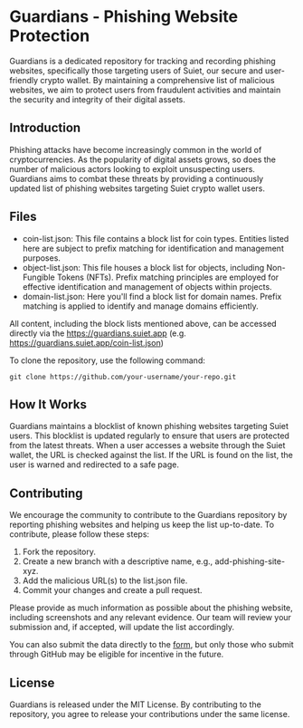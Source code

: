 # Guardians - Phishing Website Protection

Guardians is a dedicated repository for tracking and recording phishing websites, specifically those targeting users of Suiet, our secure and user-friendly crypto wallet. By maintaining a comprehensive list of malicious websites, we aim to protect users from fraudulent activities and maintain the security and integrity of their digital assets.

## Introduction

Phishing attacks have become increasingly common in the world of cryptocurrencies. As the popularity of digital assets grows, so does the number of malicious actors looking to exploit unsuspecting users. Guardians aims to combat these threats by providing a continuously updated list of phishing websites targeting Suiet crypto wallet users.

## Files

- coin-list.json: This file contains a block list for coin types. Entities listed here are subject to prefix matching for identification and management purposes.
- object-list.json: This file houses a block list for objects, including Non-Fungible Tokens (NFTs). Prefix matching principles are employed for effective identification and management of objects within projects.
- domain-list.json: Here you'll find a block list for domain names. Prefix matching is applied to identify and manage domains efficiently.

All content, including the block lists mentioned above, can be accessed directly via the https://guardians.suiet.app (e.g. <https://guardians.suiet.app/coin-list.json>)

To clone the repository, use the following command:

```shell
git clone https://github.com/your-username/your-repo.git
```

## How It Works

Guardians maintains a blocklist of known phishing websites targeting Suiet users. This blocklist is updated regularly to ensure that users are protected from the latest threats. When a user accesses a website through the Suiet wallet, the URL is checked against the list. If the URL is found on the list, the user is warned and redirected to a safe page.

## Contributing

We encourage the community to contribute to the Guardians repository by reporting phishing websites and helping us keep the list up-to-date. To contribute, please follow these steps:

1. Fork the repository.
2. Create a new branch with a descriptive name, e.g., add-phishing-site-xyz.
3. Add the malicious URL(s) to the list.json file.
4. Commit your changes and create a pull request.

Please provide as much information as possible about the phishing website, including screenshots and any relevant evidence. Our team will review your submission and, if accepted, will update the list accordingly.

You can also submit the data directly to the [form](https://forms.gle/z7TqNYsppWBoUEJP7), but only those who submit through GitHub may be eligible for incentive in the future. 

## License

Guardians is released under the MIT License. By contributing to the repository, you agree to release your contributions under the same license.
